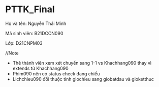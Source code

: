 # PTTK_Final
Họ và tên: Nguyễn Thái Minh

Mã sinh viên: B21DCCN090

Lớp: D21CNPM03


//Note
- Thẻ thành viên xem xét chuyển sang 1-1 vs Khachhang090 thay vì extends từ Khachhang090
- Phim090 nên có status check đang chiếu
- Lichchieu090 đổi thuộc tính giochieu sang giobatdau và gioketthuc
